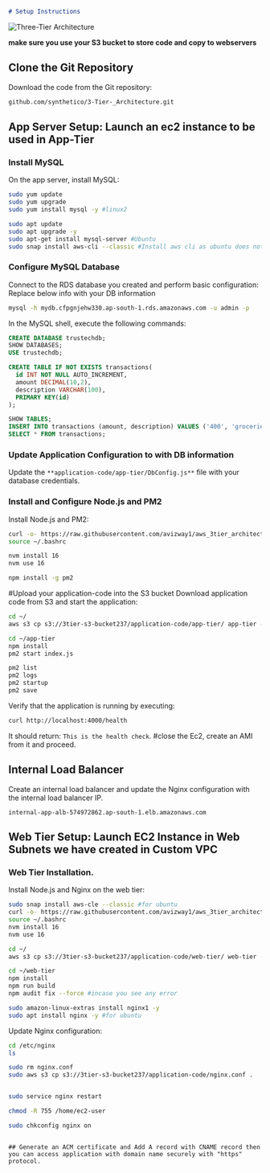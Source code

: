 

```markdown
# Setup Instructions
```

![Three-Tier Architecture](https://avinash.s3.amazonaws.com/awsdoc.png)


**make sure you use your S3 bucket to store code and copy to webservers**

## Clone the Git Repository
Download the code from the Git repository:

```bash
github.com/synthetico/3-Tier-_Architecture.git
```

## App Server Setup: Launch an ec2 instance to be used in App-Tier

### Install MySQL

On the app server, install MySQL:

```bash
sudo yum update
sudo yum upgrade
sudo yum install mysql -y #linux2

sudo apt update
sudo apt upgrade -y
sudo apt-get install mysql-server #Ubuntu
sudo snap install aws-cli --classic #Install aws cli as ubuntu does not come with deafult

```

### Configure MySQL Database

Connect to the RDS database you created and perform basic configuration: Replace below info with your DB information

```bash
mysql -h mydb.cfpgnjehw330.ap-south-1.rds.amazonaws.com -u admin -p
```

In the MySQL shell, execute the following commands:

```sql
CREATE DATABASE trustechdb;
SHOW DATABASES;
USE trustechdb;

CREATE TABLE IF NOT EXISTS transactions(
  id INT NOT NULL AUTO_INCREMENT, 
  amount DECIMAL(10,2), 
  description VARCHAR(100), 
  PRIMARY KEY(id)
);

SHOW TABLES;
INSERT INTO transactions (amount, description) VALUES ('400', 'groceries');
SELECT * FROM transactions;
```

### Update Application Configuration to with DB information

Update the `**application-code/app-tier/DbConfig.js**` file with your database credentials.

### Install and Configure Node.js and PM2

Install Node.js and PM2:

```bash
curl -o- https://raw.githubusercontent.com/avizway1/aws_3tier_architecture/main/install.sh | bash
source ~/.bashrc

nvm install 16
nvm use 16

npm install -g pm2
```
#Upload your application-code into the S3 bucket
Download application code from S3 and start the application:

```bash
cd ~/
aws s3 cp s3://3tier-s3-bucket237/application-code/app-tier/ app-tier --recursive

cd ~/app-tier
npm install
pm2 start index.js

pm2 list
pm2 logs
pm2 startup
pm2 save
```

Verify that the application is running by executing:

```bash
curl http://localhost:4000/health
```

It should return: `This is the health check`.
#close the Ec2, create an AMI from it and proceed.

## Internal Load Balancer

Create an internal load balancer and update the Nginx configuration with the internal load balancer IP. 

```text
internal-app-alb-574972862.ap-south-1.elb.amazonaws.com
```

## Web Tier Setup: Launch EC2 Instance in Web Subnets we have created in Custom VPC

### Web Tier Installation. 

Install Node.js and Nginx on the web tier:

```bash
sudo snap install aws-cle --classic #for ubuntu
curl -o- https://raw.githubusercontent.com/avizway1/aws_3tier_architecture/main/install.sh | bash
source ~/.bashrc
nvm install 16
nvm use 16

cd ~/
aws s3 cp s3://3tier-s3-bucket237/application-code/web-tier/ web-tier --recursive

cd ~/web-tier
npm install
npm run build
npm audit fix --force #incase you see any error

sudo amazon-linux-extras install nginx1 -y
sudo apt install nginx -y #for ubuntu
```

Update Nginx configuration:

```bash
cd /etc/nginx
ls

sudo rm nginx.conf
sudo aws s3 cp s3://3tier-s3-bucket237/application-code/nginx.conf .


sudo service nginx restart

chmod -R 755 /home/ec2-user

sudo chkconfig nginx on
```
```

## Generate an ACM certificate and Add A record with CNAME record then you can access application with domain name securely with "https" protocol.
